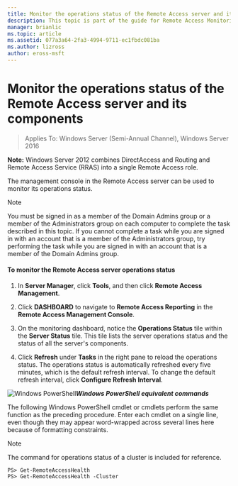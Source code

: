 ```yaml
---
title: Monitor the operations status of the Remote Access server and its components
description: This topic is part of the guide for Remote Access Monitoring and Accounting in Windows Server 2016.
manager: brianlic
ms.topic: article
ms.assetid: 077a3a64-2fa3-4994-9711-ec1fbdc081ba
ms.author: lizross
author: eross-msft
---
```

# Monitor the operations status of the Remote Access server and its components

>Applies To: Windows Server (Semi-Annual Channel), Windows Server 2016

**Note:** Windows Server 2012 combines DirectAccess and Routing and Remote Access Service (RRAS) into a single Remote Access role.

The management console in the Remote Access server can be used to monitor its operations status.

> [!NOTE]
> You must be signed in as a member of the Domain Admins group or a member of the Administrators group on each computer to complete the task described in this topic. If you cannot complete a task while you are signed in with an account that is a member of the Administrators group, try performing the task while you are signed in with an account that is a member of the Domain Admins group.

#### To monitor the Remote Access server operations status

1.  In **Server Manager**, click **Tools**, and then click **Remote Access Management**.

2.  Click **DASHBOARD** to navigate to **Remote Access Reporting** in the **Remote Access Management Console**.

3.  On the monitoring dashboard, notice the **Operations Status** tile within the **Server Status** tile. This tile lists the server operations status and the status of all the server's components.

4.  Click **Refresh** under **Tasks** in the right pane to reload the operations status. The operations status is automatically refreshed every five minutes, which is the default refresh interval. To change the default refresh interval, click **Configure Refresh Interval**.

![Windows PowerShell](../../../media/Monitor-the-operations-status-of-the-Remote-Access-server-and-its-components/PowerShellLogoSmall.gif)***<em>Windows PowerShell equivalent commands</em>***

The following Windows PowerShell cmdlet or cmdlets perform the same function as the preceding procedure. Enter each cmdlet on a single line, even though they may appear word-wrapped across several lines here because of formatting constraints.

> [!NOTE]
> The command for operations status of a cluster is included for reference.

```
PS> Get-RemoteAccessHealth
PS> Get-RemoteAccessHealth -Cluster
```



